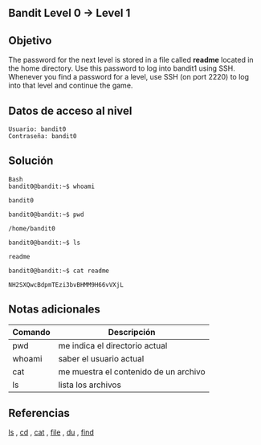 ##  Bandit Level 0 → Level 1

## Objetivo

The password for the next level is stored in a file called **readme** located in the home directory. Use this password to log into bandit1 using SSH. Whenever you find a password for a level, use SSH (on port 2220) to log into that level and continue the game.

## Datos de acceso al nivel

```
Usuario: bandit0
Contraseña: bandit0
```
## Solución
```
Bash
bandit0@bandit:~$ whoami

bandit0

bandit0@bandit:~$ pwd

/home/bandit0

bandit0@bandit:~$ ls

readme

bandit0@bandit:~$ cat readme 

NH2SXQwcBdpmTEzi3bvBHMM9H66vVXjL
```
## Notas adicionales

| Comando | Descripción |
|-----------|-----------|
| pwd | me indica el directorio actual|
| whoami| saber el usuario actual|
| cat | me muestra el contenido de un archivo|
| ls | lista los archivos|

## Referencias

[ls](https://man7.org/linux/man-pages/man1/ls.1.html) , [cd](https://man7.org/linux/man-pages/man1/cd.1p.html) , [cat](https://man7.org/linux/man-pages/man1/cat.1.html) , [file](https://man7.org/linux/man-pages/man1/file.1.html) , [du](https://man7.org/linux/man-pages/man1/du.1.html) , [find](https://man7.org/linux/man-pages/man1/find.1.html)